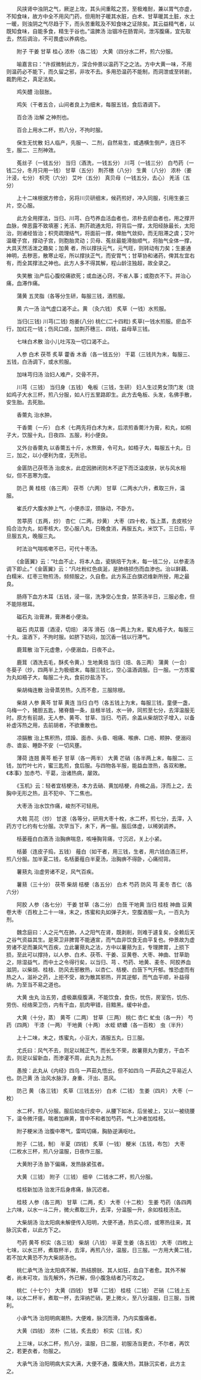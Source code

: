 <!-- { "loadSidebar": true } -->
　　风挟肾中浊阴之气，厥逆上攻，其头间重眩之苦，至极难耐，兼以胃气亦虚，不知食味，故方中全不用风门药，但用附子暖其水脏，白术、甘草暖其土脏，水土一暖，则浊阴之气尽趋于下，而头苦重眩及不知食味之证除矣。其云益精气者，以既知食味，自能多食，精生于谷也。”温脾汤 治锢冷在肠胃间，泄泻腹痛，宜先取去，然后调治，不可畏虚以养病也。

　　附子 干姜 甘草 桂心 浓朴（各二钱） 大黄（四分水二杯，煎六分服。

　　喻嘉言曰：“许叔微制此方，深合仲景以温药下之之法。方中大黄一味，不用则温药必不能下，而久留之邪，非攻不去。多用恐温药不能制，而洞泄或至转剧，裁酌用之，真足法矣。

　　鸡矢醴 治鼓胀。

　　鸡矢（干者五合，山间者良上为细末，每服五钱，食后酒调下。

　　百合汤 治解 之神剂也。

　　百合上用水二杯，煎八分，不拘时服。

　　保生无忧散 妇人临产，先服一、二剂，自然易生，或遇横生倒产，连日不生，服二、三剂神效。

　　菟丝子（一钱五分） 当归（酒洗，一钱五分） 川芎（一钱三分） 白芍药（一钱二分，冬月只用一钱） 甘草（五分） 荆芥穗（八分） 生黄 （八分） 浓朴（姜汁浸，七分） 枳壳（六分） 艾叶（五分） 真贝母（一钱五分，去心） 羌活（五分）

　　上十二味根据方修合，另将川贝研细末，候药煎好，冲入同服，引用生姜三片，空心服。

　　此方全用撑法，当归、川芎、白芍养血活血者也，浓朴去瘀血者也，用之撑开血脉，俾恶露不致填塞；羌活、荆芥疏通太阳，将背后一撑，太阳经脉最长，太阳治，则诸经皆治；枳壳疏理结气，将面前一撑，俾胎气敛抑，而无阻滞之虞；艾叶温暖子宫，撑动子宫，则胞胎灵动；贝母、菟丝最能滑胎顺气，将胎气全体一撑，大具天然活泼之趣矣；加黄 者，所以撑扶元气，元气旺，则转动有力矣；生姜通神明，去秽恶，散寒止呕，所以撑扶正气，而安胃气；甘草协和诸药，俾其左宜右有，而全其撑法之神也。此方人多不得其解，程山龄注独超，故全录之。

　　失笑散 治产后心腹绞痛欲死；或血迷心窍，不省人事；或胞衣不下。并治心痛，血滞作痛。

　　蒲黄 五灵脂（各等分生研，每服三钱，酒煎服。

　　黄 六一汤 治气虚口渴不止。黄 （灸六钱） 炙草（一钱）水煎服。

　　当归(三钱) 川芎(二钱) 炮姜(八分) 桃仁(二十四粒) 炙草(一钱水煎服。瘀血不行，加红花一钱；伤风口痉，加荆芥穗三、四钱，益母草三钱。

　　七味白术散 治小儿吐泻及一切口渴不止。

　　人参 白术 茯苓 炙草 藿香 木香（各一钱五分） 干葛（三钱共为末，每服三、五钱，白汤调下，或水煎服。

　　加味芎归汤 治妇人难产，交骨不开。

　　川芎（三钱） 当归身（五钱） 龟板（三钱，生研） 妇人生过男女顶门发（烧如鸡子大水三杯，煎八分服，如人行五里路即生。此方去龟板、头发，名佛手散，安生胎。去死胎。

　　香薷丸 治水肿。

　　干香薷（一斤） 白术（七两先将白术为末，后浓煎香薷汁为膏，和丸，如桐子大，饮服十丸，日夜四、五服，利小便良。

　　又外台香薷丸 以香薷五十斤，水熬膏，令可丸，如梧子大，每服五十丸，日三，加之，以小便利为度，无所忌。

　　金匮防己茯苓汤 治皮水，此症因肺闭则木不逆下而泛溢皮肤，状与风水相似，但不恶寒为度。

　　防己 黄 桂枝（各三两） 茯苓（六两） 甘草（二两水六升，煮取三升，温服。

　　崔氏疗大腹水肿上气，小便赤涩，颈脉动，不卧方。

　　苦葶苈（五两，炒） 杏仁（二两，炒黄） 大枣（四十枚，饭上蒸，去皮核分捣合治为丸，如枣核大，空心服八丸，日晚食消，再服五丸，米饮下。三日后，平旦服五丸，晚服三丸。

　　时法治气喘咳嗽不已，可代十枣汤。

　　《金匮翼》云：“吐血不止，将本人血，瓷锅焙干为末，每一钱二分，以参麦汤调下即止。”《金匮翼》云：“凡吐粉红色痰涎，是肺络损伤而血渗也。治以鲜藕、白糯米、红枣三物煎汤，频频服之，久自愈。此方系正白旗迟维新所授，用之最良。

　　肠痔下血方木耳（五钱，浸一宿，洗净空心生食，禁茶汤半日，三服必愈，但不能除根耳。

　　磁石丸 治膏淋，膏淋者小便浊。

　　磁石 肉苁蓉（酒浸，切焙） 泽泻 滑石（各一两上为末，蜜丸梧子大，每服三十丸，温酒下，不拘时服。如脐下妨闷，加沉香一钱以行滞气。

　　鹿茸散 治下元虚惫，小便溺血，日夜不止。

　　鹿茸（酒洗去毛，酥炙令黄，）生地黄焙 当归（焙、各三两） 蒲黄（一合） 冬葵子（炒，四两半上为极细末，每服三钱匕，空心温酒调服。日一服。一方炼蜜为丸如梧子大，每服二十丸，食前炒盐汤下。

　　柴胡梅连散 治骨蒸劳热，久而不愈，三服除根。

　　柴胡 人参 黄芩 甘草 黄连 当归 白芍（各五钱上为末，每服三钱，童便一盏，乌梅一个，猪胆五匙，猪脊髓一条，韭根半钱，水一钟，同煎至七分，去滓温服无时。原方有前胡，无人参、黄芩、甘草、当归、芍药，余盖从柴胡饮子增入，以备补虚泻热之用，去前胡者，不欲重散也。

　　凉膈散 治上焦积热，烦躁、面赤、头昏、咽痛、喉痹、口疮、颊肿、便溺闷赤、谵妄、睡卧不安（一切风壅。

　　薄荷 连翘 黄芩 栀子 甘草（各一两半） 大黄 芒硝（各半两上末，每服二、三钱，加竹叶七片，蜜三匙煎，食后服。与四物各半服，能益血泄热，各双和散。《本事》加赤芍、干葛，治诸热病，屡效。

　　《玉机》云：轻者宜桔梗汤，本方去硝、黄加桔梗，舟楫之品，浮而上之，去胸中无形之热，且不犯中、下二焦也。

　　大枣汤 治水饮作痛，峻剂不可轻用。

　　大戟 芫花（炒） 甘遂（各等分，研用大枣十枚，水二杯，煎七分，去滓，入药方寸匕约有七分服。次早当下，未下，再一服。服后体虚，以稀粥调养。

　　栝蒌薤白白酒汤 治胸痹喘息，咳唾胸背痛，寸沉迟，关上小紧。

　　栝蒌（连皮子捣，五钱） 薤白（如干者，用三钱，生者，用六钱白酒三杯，煎八分服。加半夏二钱，名栝蒌薤白半夏汤，治胸痹不得卧，心痛彻背。

　　薯蓣丸 治虚劳诸不足，风气百疾。

　　薯蓣（三十分） 茯苓 柴胡 桔梗（各五分） 白术 芍药 防风 芎 麦冬 杏仁（各六分）

　　阿胶 人参（各七分） 干姜 甘草（各二分） 白蔹 干地黄 当归 桂枝 神曲 豆黄卷大枣（百枚上二十一味，末之，炼蜜和丸如弹子大，空腹酒服一丸，一百丸为剂。

　　魏念庭曰：人之元气在肺，人之阳气在肾，既剥削，则难于遽复矣，全赖后天之谷气资益其生。是荣卫非脾胃不能通宣，而气血非饮食无由平复也。仲景故为虚劳诸不足而兼风气百疾，立此薯蓣丸之法，方中以薯蓣为主，专理脾胃，上损下损，至此可以撑持，以人参、白术、茯苓、干姜、豆黄卷、大枣、神曲、甘草助之，除湿益气，而中土之令得行矣，以当归、芎 、芍药、地黄、麦冬、阿胶养血滋阴，以柴胡、桂枝、防风去邪散热，以杏仁、桔梗、白蔹下气开郁。惟恐虚而有热之人，滋补之药，上拒不受，故为散其邪热，开其逆郁，而气血平顺，补益得纳，为至当不易之道也。

　　大黄 虫丸 治五劳，虚极羸瘦腹满，不能饮食，食伤，忧伤，房室伤，饥伤、劳伤、经络荣卫伤，内有干血，肌肉甲错，目黯黑。缓中补虚。

　　大黄（十分，蒸） 黄芩（二两） 甘草（三两） 桃仁 杏仁 虻虫（各一升） 芍药（四两） 干漆（一两） 干地黄（十两） 水蛭 蛴螬（各一百枚） 虫（半升）

　　上十二味，末之，炼蜜丸，小豆大，酒服五丸，日三服。

　　尤氏曰：风气不去，则足以贼正气，而长生不荣，故薯蓣丸为要方，干血不去，则足以留新血，而渗灌不周，此丸为上剂。

　　愚按：此丸从《内经》四乌 一芦茹丸悟出，但不如四乌 一芦茹丸之平易近人也。防己黄 汤 治风水脉浮，身重、汗出、恶风。

　　防己 黄 （各三钱） 炙草（三钱五分） 白术（二钱） 生姜（四片） 大枣（一枚）

　　水二杯，煎八分服。服后如虫行皮中，从腰下如冰，后坐被上，又以一被绕腰下，温令微汗瘥。喘者加麻黄，胃中不和者加芍药，气上冲者加桂枝。

　　附子粳米汤 治腹中寒气，雷鸣切痛，胸胁逆满呕吐。

　　附子（二钱，制） 半夏（四钱） 炙草（一钱） 粳米（五钱，布包） 大枣（二枚水三杯，煎八分温服，日夜作三服。

　　大黄附子汤 胁下偏痛，发热脉紧弦者。

　　大黄（三钱） 附子（三钱） 细辛（二钱水二杯，煎八分服。

　　桂枝新加汤 治发汗后身疼痛，脉沉迟者。

　　桂枝 人参（各三两） 甘草（二两，炙） 大枣（十二枚） 生姜 芍药（各四两上六味，以水一斗二升，微火煮取三升，去滓，分温服一升，余如桂枝汤法。

　　大柴胡汤 治太阳病未解便传入阳明，大便不通，热实心烦，或寒热往来，其脉沉实者，以此方下之。

　　芍药 黄芩 枳实（各三钱） 柴胡（八钱） 半夏 生姜（各五钱） 大枣（四枚上七味，以水三杯，煮取杯半，去滓，再煎八分，温服，日三服。一方用大黄二钱，若不加大黄恐不为大柴胡汤也。

　　桃仁承气汤 治太阳病不解，热结膀胱、其人如狂，血自下者愈。其外不解者，尚未可攻，当先解外，外已解，但小腹急结者乃可攻之。

　　桃仁（十七个） 大黄（四钱） 甘草（二钱） 桂枝（二钱） 芒硝（二钱上五味，以水二杯半，煮取一杯，去滓纳芒硝，更上微火，至八分温服，日三服，当微利。

　　小承气汤 治阳明病潮热，大便难，脉沉而滑，乃内实腹痛者。

　　大黄（四钱） 浓朴（二钱，炙去皮） 枳实（三钱，炙）

　　上三味，以水二杯，煎八分，温服，日二服，初服汤当更衣，不尔者，再饮之，若更衣者，勿服之。

　　大承气汤 治阳明病大实大满，大便不通，腹痛大热，其脉沉实者，此方主之。

